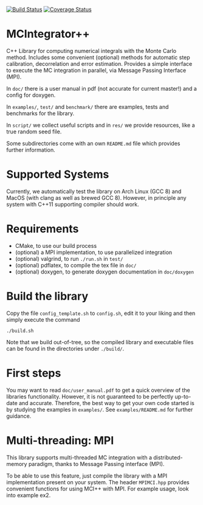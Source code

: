 [![Build Status](https://travis-ci.com/DCM-UPB/MCIntegratorPlusPlus.svg?branch=master)](https://travis-ci.com/DCM-UPB/MCIntegratorPlusPlus)
[![Coverage Status](https://coveralls.io/repos/github/DCM-UPB/MCIntegratorPlusPlus/badge.svg?branch=master)](https://coveralls.io/github/DCM-UPB/MCIntegratorPlusPlus?branch=master)


# MCIntegrator++

C++ Library for computing numerical integrals with the Monte Carlo method. Includes some convenient
(optional) methods for automatic step calibration, decorrelation and error estimation. Provides a simple
interface to execute the MC integration in parallel, via Message Passing Interface (MPI).

In `doc/` there is a user manual in pdf (not accurate for current master!) and a config for doxygen.

In `examples/`, `test/` and `benchmark/` there are examples, tests and benchmarks for the library.

In `script/` we collect useful scripts and in `res/` we provide resources, like a true random seed file.


Some subdirectories come with an own `README.md` file which provides further information.


# Supported Systems

Currently, we automatically test the library on Arch Linux (GCC 8) and MacOS (with clang as well as brewed GCC 8).
However, in principle any system with C++11 supporting compiler should work.


# Requirements

- CMake, to use our build process
- (optional) a MPI implementation, to use parallelized integration
- (optional) valgrind, to run `./run.sh` in `test/`
- (optional) pdflatex, to compile the tex file in `doc/`
- (optional) doxygen, to generate doxygen documentation in `doc/doxygen`


# Build the library

Copy the file `config_template.sh` to `config.sh`, edit it to your liking and then simply execute the command

   `./build.sh`

Note that we build out-of-tree, so the compiled library and executable files can be found in the directories under `./build/`.


# First steps

You may want to read `doc/user_manual.pdf` to get a quick overview of the libraries functionality. However, it is not guaranteed to be perfectly up-to-date and accurate. Therefore, the best way to get your own code started is by studying the examples in `examples/`. See `examples/README.md` for further guidance.


# Multi-threading: MPI

This library supports multi-threaded MC integration with a distributed-memory paradigm, thanks to Message Passing interface (MPI).

To be able to use this feature, just compile the library with a MPI implementation present on your system. The header `MPIMCI.hpp` provides convenient functions
for using MCI++ with MPI. For example usage, look into example ex2.
